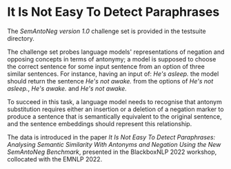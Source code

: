# It Is Not Easy To Detect Paraphrases

The *SemAntoNeg version 1.0* challenge set is provided in the testsuite directory.

The challenge set probes language models' representations of negation and opposing concepts in terms of antonymy; 
a model is supposed to choose the correct sentence for some input sentence from an option of three similar sentences. 
For instance, having an input of: *He's asleep.* the model should return the sentence *He's not awake.* from the options of *He's not asleep.*, *He's awake.* and *He's not awake.*

To succeed in this task, a language model needs to recognise that antonym substitution requires either an insertion or a deletion of a negation marker to produce 
a sentence that is semantically equivalent to the original sentence, and the sentence embeddings should represent this relationship.

The data is introduced in the paper *It Is Not Easy To Detect Paraphrases: Analysing Semantic Similarity With Antonyms and Negation Using the New SemAntoNeg Benchmark*,
presented in the BlackboxNLP 2022 workshop, collocated with the EMNLP 2022.
